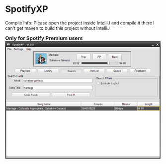 SpotifyXP
===============


Compile Info: Please open the project inside IntelliJ and compile it there I can't get maven to build this project without IntelliJ


<h3 style="display:inline">Only for Spotify Premium users
<br>

<img src="SpotifyXPShow.PNG" width="500" >
